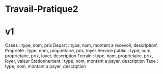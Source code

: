 # Travail-Pratique2


# v1
Cases : type, nom, prix
    Depart : type, nom, montant a recevoir, description\\
    Propriété : type, nom, proprietaire, prix, loyer
        Service public : type, nom, proprietaire, prix, loyer, description
        Terrain : type, nom, proprietaire, prix, loyer, valeur
    Stationnement : type, nom, montant a payer, description
    Taxe : type, nom, montant a payer, description